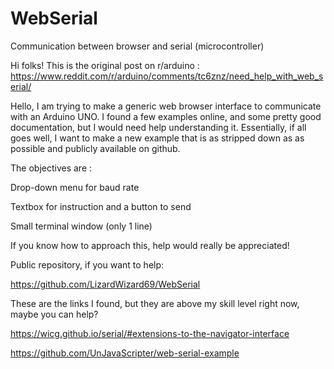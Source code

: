 # WebSerial
Communication between browser and serial (microcontroller)

Hi folks! This is the original post on r/arduino :
https://www.reddit.com/r/arduino/comments/tc6znz/need_help_with_web_serial/

 Hello, I am trying to make a generic web browser interface to communicate with an Arduino UNO. I found a few examples online, and some pretty good documentation, but I would need help understanding it. Essentially, if all goes well, I want to make a new example that is as stripped down as as possible and publicly available on github.

The objectives are :

 Drop-down menu for baud rate

 Textbox for instruction and a button to send

 Small terminal window (only 1 line)

If you know how to approach this, help would really be appreciated!

Public repository, if you want to help:

https://github.com/LizardWizard69/WebSerial

These are the links I found, but they are above my skill level right now, maybe you can help?

https://wicg.github.io/serial/#extensions-to-the-navigator-interface

https://github.com/UnJavaScripter/web-serial-example
